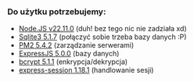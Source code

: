 ### Do użytku potrzebujemy:
- [Node.JS v22.11.0](https://nodejs.org/en) (duh! bez tego nic nie zadziała xd)
- [Sqlite3 5.1.7](https://www.npmjs.com/package/sqlite3) (połączyć sobie trzeba bazy danych :P)
- [PM2 5.4.2](https://pm2.keymetrics.io/) (zarządzanie serwerami)
- [ExpressJS 5.0.0](https://expressjs.com/) (bazy danych)
- [bcrypt 5.1.1](https://www.npmjs.com/package/bcrypt) (enkrypcja/dekrypcja)
- [express-session 1.18.1](https://www.npmjs.com/package/express-session) (handlowanie sesji)
